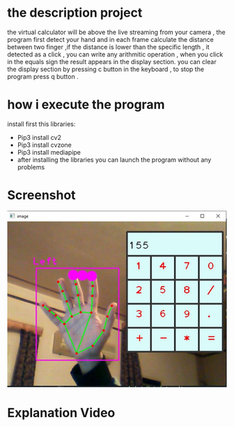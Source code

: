 
# the description project
the virtual calculator will be  above the live streaming from your camera , the program first detect your hand and in each frame calculate the distance between two finger  ,if the distance is lower than the specific length , it detected as a click , you can write any arithmitic operation , when you click in the equals sign the result appears in the display section. you can clear the display section by pressing c button in the keyboard , to stop the program press q button .
# how i execute the program
install first this libraries:
- Pip3 install cv2
- Pip3 install cvzone
- Pip3 install mediapipe 
- after installing the libraries you can launch the program without any problems
# Screenshot
![](imgvirtualCa.JPG)
# Explanation Video

